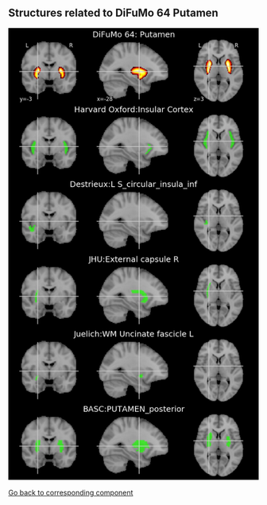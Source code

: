 


## Structures related to DiFuMo 64 Putamen

![25](25.jpg "Structures related to DiFuMo 64 Putamen")

[Go back to corresponding component](https://parietal-inria.github.io/DiFuMo/64/html/25.html)